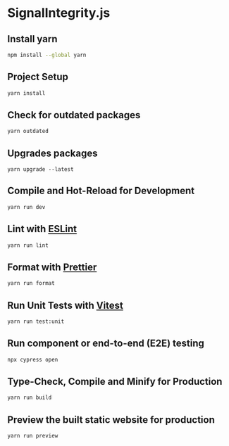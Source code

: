 # SignalIntegrity.js

## Install yarn

```sh
npm install --global yarn
```

## Project Setup

```sh
yarn install
```

## Check for outdated packages

```sh
yarn outdated
```

## Upgrades packages

```
yarn upgrade --latest
```

## Compile and Hot-Reload for Development

```sh
yarn run dev
```

## Lint with [ESLint](https://eslint.org/)

```sh
yarn run lint
```

## Format with [Prettier](https://prettier.io/)

```sh
yarn run format
```

## Run Unit Tests with [Vitest](https://vitest.dev/)

```sh
yarn run test:unit
```

## Run component or end-to-end (E2E) testing

```sh
npx cypress open
```

## Type-Check, Compile and Minify for Production

```sh
yarn run build
```

## Preview the built static website for production

```sh
yarn run preview
```
